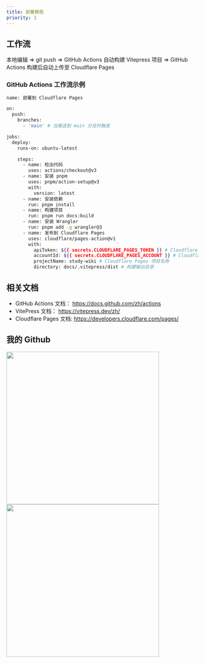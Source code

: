 ```yaml
---
title: 部署教程
priority: 1
---
```


## 工作流

本地编辑 => git push => GitHub Actions 自动构建 Vitepress 项目 => GitHub Actions 构建后自动上传至 Cloudflare Pages

### GitHub Actions 工作流示例

```bash
name: 部署到 Cloudflare Pages

on:
  push:
    branches:
      - 'main' # 当推送到 main 分支时触发

jobs:
  deploy:
    runs-on: ubuntu-latest

    steps:
      - name: 检出代码
        uses: actions/checkout@v3
      - name: 安装 pnpm
        uses: pnpm/action-setup@v3
        with:
          version: latest
      - name: 安装依赖
        run: pnpm install
      - name: 构建项目
        run: pnpm run docs:build
      - name: 安装 Wrangler
        run: pnpm add -g wrangler@3
      - name: 发布到 Cloudflare Pages
        uses: cloudflare/pages-action@v1
        with:
          apiToken: ${{ secrets.CLOUDFLARE_PAGES_TOKEN }} # Cloudflare Pages API Token
          accountId: ${{ secrets.CLOUDFLARE_PAGES_ACCOUNT }} # Cloudflare 账户 ID
          projectName: study-wiki # Cloudflare Pages 项目名称
          directory: docs/.vitepress/dist # 构建输出目录
```


## 相关文档

- GitHub Actions 文档： https://docs.github.com/zh/actions
- VitePress 文档： https://vitepress.dev/zh/
- Cloudflare Pages 文档: https://developers.cloudflare.com/pages/

## 我的 Github

<a href="https://github.com/Leetfs/">
  <img width=400 align="center" src="https://github-readme-stats.vercel.app/api?username=Leetfs&show_icons=true&count_private=true" />
</a>
<a href="https://github.com/Leetfs/">
  <img width=400 align="center" src="https://github-readme-stats.vercel.app/api/top-langs?username=Leetfs&layout=compact&langs_count=8" />
</a><br><br>
